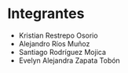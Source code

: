 # Integrantes
- Kristian Restrepo Osorio
- Alejandro Ríos Muñoz
- Santiago Rodríguez Mojica
- Evelyn Alejandra Zapata Tobón
